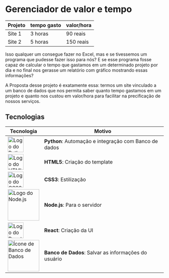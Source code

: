 # Gerenciador de valor e tempo

| Projeto  | tempo gasto | valor/hora|
| -------- | ----------- | --------- |
|  Site 1  |   3 horas   | 90 reais  |
|  Site 2  |   5 horas   | 150 reais |

Isso qualquer um consegue fazer no Excel, mas e se tivessemos um programa que pudesse fazer isso para nós? 
E se esse programa fosse capaz de calcular o tempo que gastamos em um determinado projeto por dia e no final nos gerasse um relatório com gráfico mostrando essas informações?

A Proposta desse projeto é exatamente essa: termos um site vinculado a um banco de dados que nos permita saber quanto tempo gastamos em um projeto e quanto nos custou em valor/hora para facilitar na precificação de nossos serviços. 

## Tecnologias

|Tecnologia|Motivo|
|-|-|
| <img src="https://upload.wikimedia.org/wikipedia/commons/c/c3/Python-logo-notext.svg" width="50" alt="Logo do Python"> | **Python**: Automação e integração com Banco de dados |
| <img src="https://upload.wikimedia.org/wikipedia/commons/6/61/HTML5_logo_and_wordmark.svg" width="50" alt="Logo do HTML5"> | **HTML5**: Criação do template |
| <img src="https://upload.wikimedia.org/wikipedia/commons/6/62/CSS3_logo.svg" width="50" alt="Logo do CSS3"> | **CSS3**: Estilização |
| <img src="https://nodejs.org/static/images/logo.svg" width="100" alt="Logo do Node.js"> | **Node.js**: Para o servidor |
| <img src="https://upload.wikimedia.org/wikipedia/commons/a/a7/React-icon.svg" width="50" alt="Logo do React"> | **React**: Criação da UI |
| <img src="https://upload.wikimedia.org/wikipedia/commons/8/87/Sql_data_base_with_logo.png" width="100" alt="Ícone de Banco de Dados"> | **Banco de Dados**: Salvar as informações do usuário |

